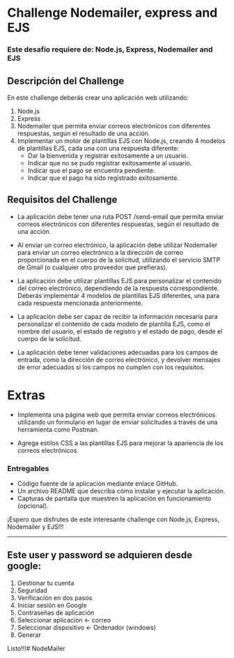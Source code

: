 # Challenge Nodemailer, express and EJS

### Este desafío requiere de: Node.js, Express, Nodemailer and EJS

## Descripción del Challenge
En este challenge deberás crear una aplicación web utilizando: 
1. Node.js 
2. Express 
3. Nodemailer que permita enviar correos electrónicos con diferentes respuestas, según el resultado de una acción. 
4. Implementar un motor de plantillas EJS con Node.js, creando 4 modelos de plantillas EJS, cada una con una respuesta diferente: 
    - Dar la bienvenida y registrar exitosamente a un usuario.
    - Indicar que no se pudo registrar exitosamente al usuario.
    - Indicar que el pago se encuentra pendiente.
    - Indicar que el pago ha sido registrado exitosamente.

## Requisitos del Challenge
- La aplicación debe tener una ruta POST /send-email que permita enviar correos electrónicos con diferentes respuestas, según el resultado de una acción.

- Al enviar un correo electrónico, la aplicación debe utilizar Nodemailer para enviar un correo electrónico a la dirección de correo proporcionada en el cuerpo de la solicitud, utilizando el servicio SMTP de Gmail (o cualquier otro proveedor que prefieras).

- La aplicación debe utilizar plantillas EJS para personalizar el contenido del correo electrónico, dependiendo de la respuesta correspondiente. Deberás implementar 4 modelos de plantillas EJS diferentes, una para cada respuesta mencionada anteriormente.

- La aplicación debe ser capaz de recibir la información necesaria para personalizar el contenido de cada modelo de plantilla EJS, como el nombre del usuario, el estado de registro y el estado de pago, desde el cuerpo de la solicitud.

- La aplicación debe tener validaciones adecuadas para los campos de entrada, como la dirección de correo electrónico, y devolver mensajes de error adecuados si los campos no cumplen con los requisitos.

# Extras
- Implementa una página web que permita enviar correos electrónicos utilizando un formulario en lugar de enviar solicitudes a través de una herramienta como Postman.

- Agrega estilos CSS a las plantillas EJS para mejorar la apariencia de los correos electrónicos.

### Entregables
- Código fuente de la aplicación mediante enlace GitHub.
- Un archivo README que describa cómo instalar y ejecutar la aplicación.
- Capturas de pantalla que muestren la aplicación en funcionamiento (opcional).

¡Espero que disfrutes de este interesante challenge con Node.js, Express, Nodemailer y EJS!!!

---

## Este user y password se adquieren desde google:
1. Gestionar tu cuenta
2. Seguridad
3. Verificación en dos pasos
4. Iniciar sesión en Google
5. Contraseñas de aplicación
6. Seleccionar aplicación  <- correo
7. Seleccionar dispositivo <- Ordenador (windows)
8. Generar

Listo!!!# NodeMailer
